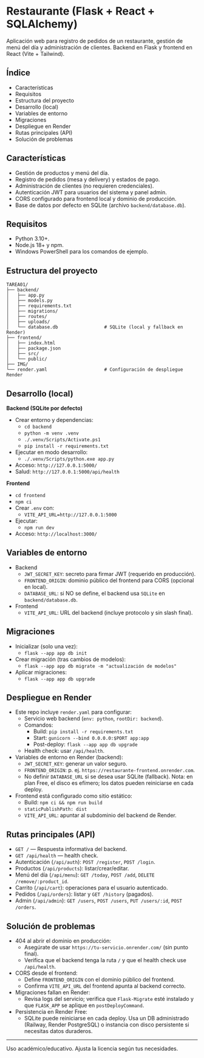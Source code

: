 # Restaurante (Flask + React + SQLAlchemy)

Aplicación web para registro de pedidos de un restaurante, gestión de menú del día y administración de clientes. Backend en Flask y frontend en React (Vite + Tailwind).

## Índice
- Características
- Requisitos
- Estructura del proyecto
- Desarrollo (local)
- Variables de entorno
- Migraciones
- Despliegue en Render
- Rutas principales (API)
- Solución de problemas

## Características
- Gestión de productos y menú del día.
- Registro de pedidos (mesa y delivery) y estados de pago.
- Administración de clientes (no requieren credenciales).
- Autenticación JWT para usuarios del sistema y panel admin.
- CORS configurado para frontend local y dominio de producción.
- Base de datos por defecto en SQLite (archivo `backend/database.db`).

## Requisitos
- Python 3.10+.
- Node.js 18+ y npm.
- Windows PowerShell para los comandos de ejemplo.

## Estructura del proyecto
```text
TAREA01/
├── backend/
│   ├── app.py
│   ├── models.py
│   ├── requirements.txt
│   ├── migrations/
│   ├── routes/
│   ├── uploads/
│   └── database.db                 # SQLite (local y fallback en Render)
├── frontend/
│   ├── index.html
│   ├── package.json
│   ├── src/
│   └── public/
├── IMG/
└── render.yaml                     # Configuración de despliegue Render
```

## Desarrollo (local)
**Backend (SQLite por defecto)**
- Crear entorno y dependencias:
  - `cd backend`
  - `python -m venv .venv`
  - `./.venv/Scripts/Activate.ps1`
  - `pip install -r requirements.txt`
- Ejecutar en modo desarrollo:
  - `./.venv/Scripts/python.exe app.py`
- Acceso: `http://127.0.0.1:5000/`
- Salud: `http://127.0.0.1:5000/api/health`

**Frontend**
- `cd frontend`
- `npm ci`
- Crear `.env` con:
  - `VITE_API_URL=http://127.0.0.1:5000`
- Ejecutar:
  - `npm run dev`
- Acceso: `http://localhost:3000/`

## Variables de entorno
- Backend
  - `JWT_SECRET_KEY`: secreto para firmar JWT (requerido en producción).
  - `FRONTEND_ORIGIN`: dominio público del frontend para CORS (opcional en local).
  - `DATABASE_URL`: si NO se define, el backend usa `SQLite` en `backend/database.db`.
- Frontend
  - `VITE_API_URL`: URL del backend (incluye protocolo y sin slash final).

## Migraciones
- Inicializar (solo una vez):
  - `flask --app app db init`
- Crear migración (tras cambios de modelos):
  - `flask --app app db migrate -m "actualización de modelos"`
- Aplicar migraciones:
  - `flask --app app db upgrade`

## Despliegue en Render
- Este repo incluye `render.yaml` para configurar:
  - Servicio web backend (`env: python`, `rootDir: backend`).
  - Comandos:
    - Build: `pip install -r requirements.txt`
    - Start: `gunicorn --bind 0.0.0.0:$PORT app:app`
    - Post-deploy: `flask --app app db upgrade`
  - Health check: usar `/api/health`.
- Variables de entorno en Render (backend):
  - `JWT_SECRET_KEY`: generar un valor seguro.
  - `FRONTEND_ORIGIN`: p. ej. `https://restaurante-frontend.onrender.com`.
  - No definir `DATABASE_URL` si se desea usar SQLite (fallback). Nota: en plan Free, el disco es efímero; los datos pueden reiniciarse en cada deploy.
- Frontend está configurado como sitio estático:
  - Build: `npm ci && npm run build`
  - `staticPublishPath: dist`
  - `VITE_API_URL`: apuntar al subdominio del backend de Render.

## Rutas principales (API)
- `GET /` — Respuesta informativa del backend.
- `GET /api/health` — health check.
- Autenticación (`/api/auth`): `POST /register`, `POST /login`.
- Productos (`/api/products`): listar/crear/editar.
- Menú del día (`/api/menu`): `GET /today`, `POST /add`, `DELETE /remove/:product_id`.
- Carrito (`/api/cart`): operaciones para el usuario autenticado.
- Pedidos (`/api/orders`): listar y `GET /history` (pagados).
- Admin (`/api/admin`): `GET /users`, `POST /users`, `PUT /users/:id`, `POST /orders`.

## Solución de problemas
- 404 al abrir el dominio en producción:
  - Asegúrate de usar `https://tu-servicio.onrender.com/` (sin punto final).
  - Verifica que el backend tenga la ruta `/` y que el health check use `/api/health`.
- CORS desde el frontend:
  - Define `FRONTEND_ORIGIN` con el dominio público del frontend.
  - Confirma `VITE_API_URL` del frontend apunta al backend correcto.
- Migraciones fallan en Render:
  - Revisa logs del servicio; verifica que `Flask-Migrate` esté instalado y que `FLASK_APP` se aplique en `postDeployCommand`.
- Persistencia en Render Free:
  - SQLite puede reiniciarse en cada deploy. Usa un DB administrado (Railway, Render PostgreSQL) o instancia con disco persistente si necesitas datos duraderos.

---
Uso académico/educativo. Ajusta la licencia según tus necesidades.